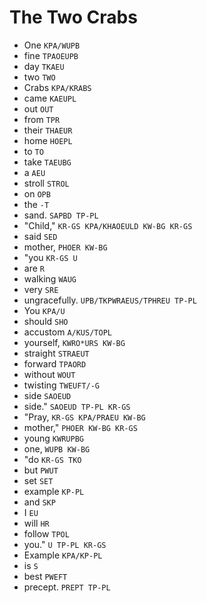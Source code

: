 # The Two Crabs

* One `KPA/WUPB`
* fine `TPAOEUPB`
* day `TKAEU`
* two `TWO`
* Crabs `KPA/KRABS`
* came `KAEUPL`
* out `OUT`
* from `TPR`
* their `THAEUR`
* home `HOEPL`
* to `TO`
* take `TAEUBG`
* a `AEU`
* stroll `STROL`
* on `OPB`
* the `-T`
* sand. `SAPBD TP-PL`
* "Child," `KR-GS KPA/KHAOEULD KW-BG KR-GS`
* said `SED`
* mother, `PHOER KW-BG`
* "you `KR-GS U`
* are `R`
* walking `WAUG`
* very `SRE`
* ungracefully. `UPB/TKPWRAEUS/TPHREU TP-PL`
* You `KPA/U`
* should `SHO`
* accustom `A/KUS/TOPL`
* yourself, `KWRO*URS KW-BG`
* straight `STRAEUT`
* forward `TPAORD`
* without `WOUT`
* twisting `TWEUFT/-G`
* side `SAOEUD`
* side." `SAOEUD TP-PL KR-GS`
* "Pray, `KR-GS KPA/PRAEU KW-BG`
* mother," `PHOER KW-BG KR-GS`
* young `KWRUPBG`
* one, `WUPB KW-BG`
* "do `KR-GS TKO`
* but `PWUT`
* set `SET`
* example `KP-PL`
* and `SKP`
* I `EU`
* will `HR`
* follow `TPOL`
* you." `U TP-PL KR-GS`
* Example `KPA/KP-PL`
* is `S`
* best `PWEFT`
* precept. `PREPT TP-PL`

